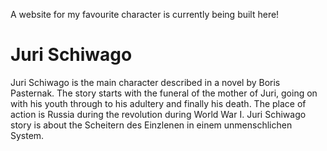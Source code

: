 A website for my favourite character is currently being built here!
# Juri Schiwago
Juri Schiwago is the main character described in a novel by Boris Pasternak. The story starts with the funeral of the mother of Juri, going on with his youth through to his adultery and finally his death. The place of action is Russia during the revolution during World War I. Juri Schiwago story is about the Scheitern des Einzlenen in einem unmenschlichen System.